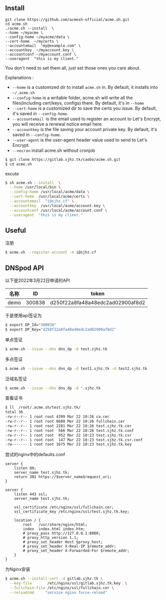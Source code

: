 ## Install

```
git clone https://github.com/acmesh-official/acme.sh.git
cd acme.sh
./acme.sh --install  \
--home ~/myacme \
--config-home ~/myacme/data \
--cert-home  ~/mycerts \
--accountemail  "my@example.com" \
--accountkey  ~/myaccount.key \
--accountconf ~/myaccount.conf \
--useragent  "this is my client."
```

You don't need to set them all, just set those ones you care about.

Explanations :

- `--home` is a customized dir to install `acme.sh` in. By default, it installs into `~/.acme.sh`
- `--config-home` is a writable folder, acme.sh will write all the files(including cert/keys, configs) there. By default, it's in `--home`
- `--cert-home` is a customized dir to save the certs you issue. By default, it's saved in `--config-home`.
- `--accountemail `is the email used to register an account to Let's Encrypt, you will receive a renewal notice email here.
- `--accountkey` is the file saving your account private key. By default, it's saved in `--config-home`.
- `--user-agent` is the user-agent header value used to send to Let's Encrypt.
- `--nocron` install acme.sh without cronjob



```bash
$ git clone https://gitlab.sjhz.tk/caobo/acme.sh.git 
$ cd acme.sh
```

excute

```bash
$ sh acme.sh --install  \
  --home /usr/local/bin \
  --config-home /usr/local/acme/data \
  --cert-home  /usr/local/acme/certs \
  --accountemail  "i@sjhz.cf" \
  --accountkey  /usr/local/acme/account.key \
  --accountconf /usr/local/acme/account.conf \
  --useragent  "this is my client."
```

## Useful

注册

```bash
$ acme.sh --register-account -m i@sjhz.cf
```



## DNSpod API

以下是2022年3月22日申请的API

| 名称 |   ID   |              token               |
| :--: | :----: | :------------------------------: |
| demo | 300838 | d250f22a8fa48a48edc2ad02900af8d2 |

于是使用api签证为

```bash
$ export DP_Id="300838"
$ export DP_Key="d250f22a8fa48a48edc2ad02900af8d2"
```

单点签证

```bash
$ acme.sh --issue --dns dns_dp -d test.sjhz.tk
```

多点签证

```bash
$ acme.sh --issue --dns dns_dp -d test1.sjhz.tk -d test2.sjhz.tk
```

泛域名签证

```bash
$ acme.sh --issue --dns dns_dp -d *.sjhz.tk
```

查看证书

```bash
$ ll  /root/.acme.sh/test.sjhz.tk/
total 36
-rw-r--r-- 1 root root 4399 Mar 22 10:26 ca.cer
-rw-r--r-- 1 root root 6680 Mar 22 10:26 fullchain.cer
-rw-r--r-- 1 root root 2281 Mar 22 10:26 test.sjhz.tk.cer
-rw-r--r-- 1 root root  566 Mar 22 10:26 test.sjhz.tk.conf
-rw-r--r-- 1 root root  952 Mar 22 10:23 test.sjhz.tk.csr
-rw-r--r-- 1 root root  147 Mar 22 10:23 test.sjhz.tk.csr.conf
-rw------- 1 root root 1675 Mar 22 10:23 test.sjhz.tk.key
```

尝试的nginx中的defaults.conf

```nginx
server {
    listen 80;
    server_name test.sjhz.tk;
    return 301 https://$server_name$request_uri;
}

server {
    listen 443 ssl;
    server_name test.sjhz.tk;

    ssl_certificate /etc/nginx/ssl/fullchain.cer;
    ssl_certificate_key /etc/nginx/ssl/test.sjhz.tk.key;

    location / {
        root   /usr/share/nginx/html;
        index  index.html index.htm;
        # proxy_pass http://127.0.0.1:8080;
        # proxy_http_version 1.1;
        # proxy_set_header Host $proxy_host; 
        # proxy_set_header X-Real-IP $remote_addr; 
        # proxy_set_header X-Forwarded-For $remote_addr;      
    }
}
```

为Nginx安装

```bash
$ acme.sh --install-cert -d gitlab.sjhz.tk \
  --key-file       /etc/nginx/ssl/gitlab.sjhz.tk.key  \
  --fullchain-file /etc/nginx/ssl/fullchain.cer \
  --reloadcmd     "service nginx force-reload"
```







